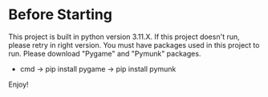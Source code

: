 # Before Starting

This project is built in python version 3.11.X.
If this project doesn't run, please retry in right version.
You must have packages used in this project to run.
Please download "Pygame" and "Pymunk" packages.
 - cmd -> pip install pygame -> pip install pymunk

 Enjoy!